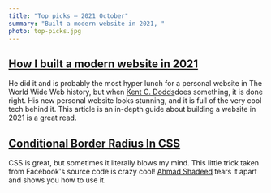 ```yaml
---
title: "Top picks — 2021 October"
summary: "Built a modern website in 2021, "
photo: top-picks.jpg
---
```


## [How I built a modern website in 2021](https://kentcdodds.com/blog/how-i-built-a-modern-website-in-2021)

He did it and is probably the most hyper lunch for a personal website in The World Wide Web history, but when [Kent C. Dodds](https://twitter.com/kentcdodds)does something, it is done right. His new personal website looks stunning, and it is full of the very cool tech behind it. This article is an in-depth guide about building a website in 2021 is a great read.

## [Conditional Border Radius In CSS](https://ishadeed.com/article/conditional-border-radius/)

CSS is great, but sometimes it literally blows my mind. This little trick taken from Facebook's source code is crazy cool! [Ahmad Shadeed](https://twitter.com/shadeed9) tears it apart and shows you how to use it.
